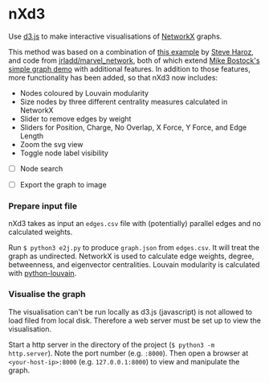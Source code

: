 # nXd3

Use [d3.js](https://d3js.org/) to make interactive visualisations of [NetworkX](https://networkx.github.io/) graphs. 

This method was based on a combination of [this example](https://bl.ocks.org/steveharoz/8c3e2524079a8c440df60c1ab72b5d03) by [Steve Haroz](https://github.com/steveharoz), and code from [jrladd/marvel_network](https://github.com/jrladd/marvel_network), both of which extend [Mike Bostock's simple graph demo](http://bl.ocks.org/mbostock/4062045) with additional features. In addition to those features, more functionality has been added, so that nXd3 now includes:

- Nodes coloured by Louvain modularity
- Size nodes by three different centrality measures calculated in NetworkX 
- Slider to remove edges by weight
- Sliders for Position, Charge, No Overlap, X Force, Y Force, and Edge Length
- Zoom the svg view
- Toggle node label visibility

- [ ] Node search
- [ ] Export the graph to image


### Prepare input file 

nXd3 takes as input an `edges.csv` file with (potentially) parallel edges and no calculated weights.

Run `$ python3 e2j.py` to produce `graph.json` from `edges.csv`. It will treat the graph as undirected. NetworkX is used to calculate edge weights, degree, betweenness, and eigenvector centralities. Louvain modularity is calculated with [python-louvain](https://github.com/taynaud/python-louvain).

### Visualise the graph

The visualisation can't be run locally as d3.js (javascript) is not allowed to load filed from local disk. Therefore a web server must be set up to view the visualisation.

Start a http server in the directory of the project (`$ python3 -m http.server`). Note the port number (e.g. `:8000`). Then open a browser at `<your-host-ip>:8000` (e.g. `127.0.0.1:8000`) to view and manipulate the graph.
